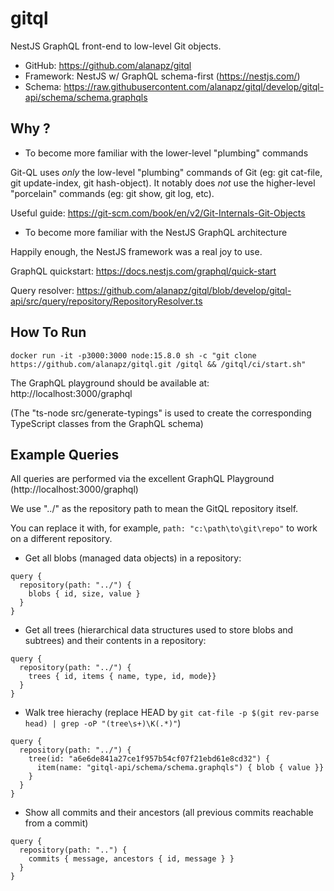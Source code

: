 # gitql

NestJS GraphQL front-end to low-level Git objects.

- GitHub: https://github.com/alanapz/gitql
- Framework: NestJS w/ GraphQL schema-first (https://nestjs.com/)
- Schema: https://raw.githubusercontent.com/alanapz/gitql/develop/gitql-api/schema/schema.graphqls

## Why ?

- To become more familiar with the lower-level "plumbing" commands

Git-QL uses _only_ the low-level "plumbing" commands of Git (eg: git cat-file, git update-index, git hash-object).
It notably does _not_ use the higher-level "porcelain" commands (eg: git show, git log, etc).

Useful guide: https://git-scm.com/book/en/v2/Git-Internals-Git-Objects

- To become more familiar with the NestJS GraphQL architecture

Happily enough, the NestJS framework was a real joy to use.

GraphQL quickstart: https://docs.nestjs.com/graphql/quick-start

Query resolver: https://github.com/alanapz/gitql/blob/develop/gitql-api/src/query/repository/RepositoryResolver.ts

## How To Run

```
docker run -it -p3000:3000 node:15.8.0 sh -c "git clone https://github.com/alanapz/gitql.git /gitql && /gitql/ci/start.sh"
```

The GraphQL playground should be available at: http://localhost:3000/graphql

(The "ts-node src/generate-typings" is used to create the corresponding TypeScript classes from the GraphQL schema)

## Example Queries

All queries are performed via the excellent GraphQL Playground (http://localhost:3000/graphql)

We use "../" as the repository path to mean the GitQL repository itself.

You can replace it with, for example, `path: "c:\path\to\git\repo"` to work on a different repository.

- Get all blobs (managed data objects) in a repository:

```
query {
  repository(path: "../") {
    blobs { id, size, value }
  }
}
```

- Get all trees (hierarchical data structures used to store blobs and subtrees) and their contents in a repository:

```
query {
  repository(path: "../") {
    trees { id, items { name, type, id, mode}}
  }
}
```

- Walk tree hierachy (replace HEAD by `git cat-file -p $(git rev-parse head) | grep -oP "(tree\s+)\K(.*)"`)

```
query {
  repository(path: "../") {
    tree(id: "a6e6de841a27ce1f957b54cf07f21ebd61e8cd32") {
      item(name: "gitql-api/schema/schema.graphqls") { blob { value }} 
    }
  }
}
```

- Show all commits and their ancestors (all previous commits reachable from a commit)

```
query {
  repository(path: "..") {
    commits { message, ancestors { id, message } }
  }
}
```